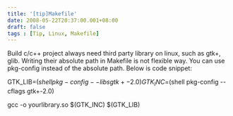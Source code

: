 ```yaml
---
title: '[tip]Makefile'
date: 2008-05-22T20:37:00.001+08:00
draft: false
tags : [Tip, Linux, Makefile]
---
```


Build c/c++ project always need third party library on linux, such as gtk+, glib. Writing their absolute path in Makefile is not flexible way. You can use pkg-config instead of the absolute path. Below is code snippet:  
  
GTK_LIB=$(shell pkg-config --libs gtk+-2.0)  
GTK_INC=$(shell pkg-config --cflags gtk+-2.0)  
  
gcc -o yourlibrary.so $(GTK\_INC) $(GTK\_LIB)